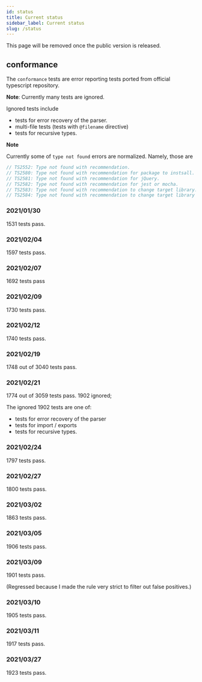 ```yaml
---
id: status
title: Current status
sidebar_label: Current status
slug: /status
---
```


This page will be removed once the public version is released.

## conformance

The `conformance` tests are error reporting tests ported from official typescript repository.

**Note**: Currently many tests are ignored.

Ignored tests include

- tests for error recovery of the parser.
- multi-file tests (tests with `@filename` directive)
- tests for recursive types.

**Note**

Currently some of `type not found` errors are normalized.
Namely, those are

```ts
// TS2552: Type not found with recommendation.
// TS2580: Type not found with recommendation for package to instsall.
// TS2581: Type not found with recommendation for jQuery.
// TS2582: Type not found with recommendation for jest or mocha.
// TS2583: Type not found with recommendation to change target library.
// TS2584: Type not found with recommendation to change target library to include `dom`.
```

### 2021/01/30

1531 tests pass.

### 2021/02/04

1597 tests pass.

### 2021/02/07

1692 tests pass

### 2021/02/09

1730 tests pass.

### 2021/02/12

1740 tests pass.

### 2021/02/19

1748 out of 3040 tests pass.

### 2021/02/21

1774 out of 3059 tests pass. 1902 ignored;

The ignored 1902 tests are one of:

- tests for error recovery of the parser
- tests for import / exports
- tests for recursive types.

### 2021/02/24

1797 tests pass.

### 2021/02/27

1800 tests pass.

### 2021/03/02

1863 tests pass.

### 2021/03/05

1906 tests pass.

### 2021/03/09

1901 tests pass.

(Regressed because I made the rule very strict to filter out false positives.)

### 2021/03/10

1905 tests pass.

### 2021/03/11

1917 tests pass.

### 2021/03/27

1923 tests pass.
